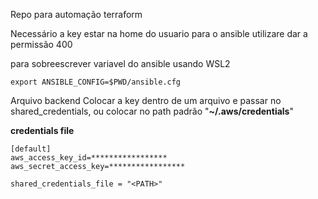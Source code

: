 Repo para automação terraform 

Necessário a key estar na home do usuario para o ansible utilizare dar a permissão 400 

para sobreescrever variavel do ansible usando WSL2
```
export ANSIBLE_CONFIG=$PWD/ansible.cfg
```
Arquivo backend
Colocar a key dentro de um arquivo e passar no shared_credentials, ou colocar no path padrão "**~/.aws/credentials**" 

**credentials file**
```
[default]  
aws_access_key_id=*****************  
aws_secret_access_key=*****************  
```

```
shared_credentials_file = "<PATH>"
